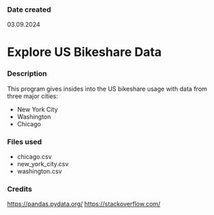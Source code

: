 ### Date created
03.09.2024

# Explore US Bikeshare Data

### Description
This program gives insides into the US bikeshare usage with data from three major cities:
* New York City
* Washington
* Chicago

### Files used
* chicago.csv
* new_york_city.csv
* washington.csv

### Credits
https://pandas.pydata.org/
https://stackoverflow.com/